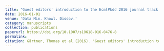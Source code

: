 ```yaml
---
title: "Guest editors' introduction to the EcmlPkdd 2016 journal track special issue of Data Mining and Knowledge Discovery"
date: 2016-01-01
venue: 'Data Min. Knowl. Discov.'
category: manuscripts
collection: publications
paperurl: https://doi.org/10.1007/s10618-016-0476-8
permalink: 
citation: Gärtner, Thomas et al.(2016). "Guest editors' introduction to the EcmlPkdd 2016 journal track special issue of Data Mining and Knowledge Discovery". Data Min. Knowl. Discov.. 30(5).
---
```

